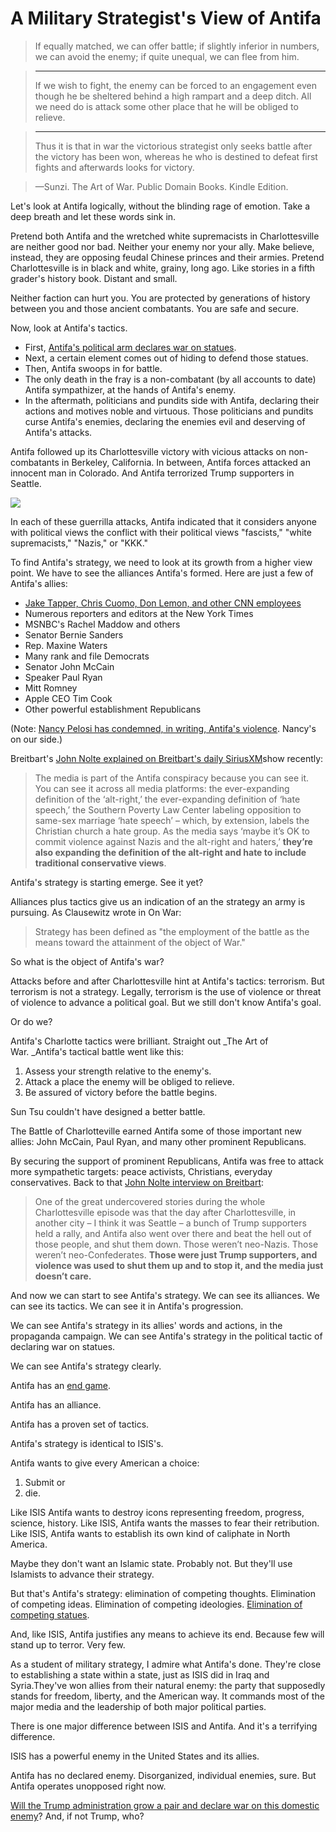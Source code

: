 # A Military Strategist's View of Antifa

> If equally matched, we can offer battle; if slightly inferior in numbers, we can avoid the enemy; if quite unequal, we can flee from him.

> * * *
> 
> If we wish to fight, the enemy can be forced to an engagement even though he be sheltered behind a high rampart and a deep ditch. All we need do is attack some other place that he will be obliged to relieve.

> * * *
> 
> Thus it is that in war the victorious strategist only seeks battle after the victory has been won, whereas he who is destined to defeat first fights and afterwards looks for victory.

> —Sunzi. The Art of War. Public Domain Books. Kindle Edition.

Let's look at Antifa logically, without the blinding rage of emotion. Take a deep breath and let these words sink in.

Pretend both Antifa and the wretched white supremacists in Charlottesville are neither good nor bad. Neither your enemy nor your ally. Make believe, instead, they are opposing feudal Chinese princes and their armies. Pretend Charlottesville is in black and white, grainy, long ago. Like stories in a fifth grader's history book. Distant and small.

Neither faction can hurt you. You are protected by generations of history between you and those ancient combatants. You are safe and secure.

Now, look at Antifa's tactics.

* First, [Antifa's political arm declares war on statues](https://hennessysview.com/2017/08/26/how-the-statue-wars-will-end/).
* Next, a certain element comes out of hiding to defend those statues.
* Then, Antifa swoops in for battle.
* The only death in the fray is a non-combatant (by all accounts to date) Antifa sympathizer, at the hands of Antifa's enemy.
* In the aftermath, politicians and pundits side with Antifa, declaring their actions and motives noble and virtuous. Those politicians and pundits curse Antifa's enemies, declaring the enemies evil and deserving of Antifa's attacks.

Antifa followed up its Charlottesville victory with vicious attacks on non-combatants in Berkeley, California. In between, Antifa forces attacked an innocent man in Colorado. And Antifa terrorized Trump supporters in Seattle.

![](https://hennessysview.com/wp-content/uploads/2017/08/antifa-pack.jpg)

In each of these guerrilla attacks, Antifa indicated that it considers anyone with political views the conflict with their political views "fascists," "white supremacists," "Nazis," or "KKK."

To find Antifa's strategy, we need to look at its growth from a higher view point. We have to see the alliances Antifa's formed. Here are just a few of Antifa's allies:

* [Jake Tapper, Chris Cuomo, Don Lemon, and other CNN employees](https://hennessysview.com/2017/08/20/peace-through-violence-cnns-radical-chic-moment/)
* Numerous reporters and editors at the New York Times
* MSNBC's Rachel Maddow and others
* Senator Bernie Sanders
* Rep. Maxine Waters
* Many rank and file Democrats
* Senator John McCain
* Speaker Paul Ryan
* Mitt Romney
* Apple CEO Tim Cook
* Other powerful establishment Republicans

(Note: [Nancy Pelosi has condemned, in writing, Antifa's violence](http://www.thegatewaypundit.com/2017/08/nancy-pelosi-finally-condemns-antifa-violence-paul-ryan-still-silent/). Nancy's on our side.)

Breitbart's [John Nolte explained on Breitbart's daily SiriusXM](http://www.breitbart.com/radio/2017/08/29/john-nolte-antifa-teams-big-business-big-media-corporate-fascist-rampage/)show recently:

> The media is part of the Antifa conspiracy because you can see it. You can see it across all media platforms: the ever-expanding definition of the ‘alt-right,’ the ever-expanding definition of ‘hate speech,’ the Southern Poverty Law Center labeling opposition to same-sex marriage ‘hate speech’ – which, by extension, labels the Christian church a hate group. As the media says ‘maybe it’s OK to commit violence against Nazis and the alt-right and haters,’ **they’re also expanding the definition of the alt-right and hate to include traditional conservative views**.

Antifa's strategy is starting emerge. See it yet?

Alliances plus tactics give us an indication of an the strategy an army is pursuing. As Clausewitz wrote in On War:

> Strategy has been defined as "the employment of the battle as the means toward the attainment of the object of War."

So what is the object of Antifa's war?

Attacks before and after Charlottesville hint at Antifa's tactics: terrorism. But terrorism is not a strategy. Legally, terrorism is the use of violence or threat of violence to advance a political goal. But we still don't know Antifa's goal.

Or do we?

Antifa's Charlotte tactics were brilliant. Straight out _The Art of War. _Antifa's tactical battle went like this:

1. Assess your strength relative to the enemy's.
2. Attack a place the enemy will be obliged to relieve.
3. Be assured of victory before the battle begins.

Sun Tsu couldn't have designed a better battle.

The Battle of Charlotteville earned Antifa some of those important new allies: John McCain, Paul Ryan, and many other prominent Republicans.

By securing the support of prominent Republicans, Antifa was free to attack more sympathetic targets: peace activists, Christians, everyday conservatives. Back to that [John Nolte interview on Breitbart](http://www.breitbart.com/radio/2017/08/29/john-nolte-antifa-teams-big-business-big-media-corporate-fascist-rampage/):

> One of the great undercovered stories during the whole Charlottesville episode was that the day after Charlottesville, in another city – I think it was Seattle – a bunch of Trump supporters held a rally, and Antifa also went over there and beat the hell out of those people, and shut them down. Those weren’t neo-Nazis. Those weren’t neo-Confederates. **Those were just Trump supporters, and violence was used to shut them up and to stop it, and the media just doesn’t care.**

And now we can start to see Antifa's strategy. We can see its alliances. We can see its tactics. We can see it in Antifa's progression.

We can see Antifa's strategy in its allies' words and actions, in the propaganda campaign. We can see Antifa's strategy in the political tactic of declaring war on statues.

We can see Antifa's strategy clearly.

Antifa has an [end game](https://hennessysview.com/2017/08/20/peace-through-violence-cnns-radical-chic-moment/).

Antifa has an alliance.

Antifa has a proven set of tactics.

Antifa's strategy is identical to ISIS's.

Antifa wants to give every American a choice:

1. Submit or
2. die.

Like ISIS Antifa wants to destroy icons representing freedom, progress, science, history. Like ISIS, Antifa wants the masses to fear their retribution. Like ISIS, Antifa wants to establish its own kind of caliphate in North America.

Maybe they don't want an Islamic state. Probably not. But they'll use Islamists to advance their strategy.

But that's Antifa's strategy: elimination of competing thoughts. Elimination of competing ideas. Elimination of competing ideologies. [Elimination of competing statues](https://hennessysview.com/2017/08/26/how-the-statue-wars-will-end/).

And, like ISIS, Antifa justifies any means to achieve its end. Because few will stand up to terror. Very few.

As a student of military strategy, I admire what Antifa's done. They're close to establishing a state within a state, just as ISIS did in Iraq and Syria.They've won allies from their natural enemy: the party that supposedly stands for freedom, liberty, and the American way. It commands most of the major media and the leadership of both major political parties.

There is one major difference between ISIS and Antifa. And it's a terrifying difference.

ISIS has a powerful enemy in the United States and its allies.

Antifa has no declared enemy. Disorganized, individual enemies, sure. But Antifa operates unopposed right now.

[Will the Trump administration grow a pair and declare war on this domestic enemy](https://hennessysview.com/2017/08/28/president-trumps-only-failure/)? And, if not Trump, who?